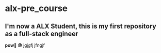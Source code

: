 # alx-pre_course

## I'm now a ALX Student, this is my first repository as a full-stack engineer 
**pow🔫 😜**
jgjgfj
jfngjf
